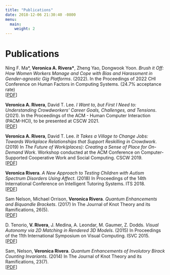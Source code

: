 ```yaml
---
title: "Publications"
date: 2018-12-06 21:30:40 -0800
menu:
  main:
    weight: 2
---
```



# Publications

<!--### Journal Publications-->
Ning F. Ma\*, **Veronica A. Rivera\***, Zheng Yao, Dongwook Yoon. *Brush it Off: How Women Workers Manage and Cope with Bias and Harassment in Gender-agnostic Gig Platforms*. (2022). In the Proceedings of 2022 CHI Conference on Human Factors in Computing Systems. (24.7% acceptance rate)  
\[[PDF][CHI22]\]

**Veronica A. Rivera**, David T. Lee. *I Want to, but First I Need to: Understanding Crowdworkers' Career Goals, Challenges, and Tensions*. (2021). In the Proceedings of the ACM - Human Computer Interaction (PACM-HCI), to be presented at CSCW 2021.  
\[[PDF][cscw21]\]

**Veronica A. Rivera**, David T. Lee. *It Takes a Village to Change Jobs: Towards Workplace Relationships that Support Reskilling in Crowdwork*. (2019) In *The Future of Work(places): Creating a Sense of Place for On-Demand Work*. Workshop conducted at the ACM Conference on Computer-Supported Cooperative Work and Social Computing. CSCW 2019.  
\[[PDF][cscw19]\]

**Veronica Rivera**. *A New Approach to Testing Children with Autism Spectrum Disorders Using Affect*. (2018) In Proceedings of the 14th International Conference on Intelligent Tutoring Systems. ITS 2018.  
\[[PDF][its18]\]

Sam Nelson, Michael Orrison, **Veronica Rivera**. *Quantum Enhancements and Biquandle Brackets*. (2017) In The Journal of Knot Theory and its Ramifications, 26(5).  
\[[PDF][biquandle]\]

D. Tenorio, **V. Rivera**, J. Medina, A. Leondar, M. Gaumer, Z. Dodds. *Visual Autonomy via 2D Matching in Rendered 3D Models*. (2015) In Proceedings of the 11th International Symposium on Visual Computing. ISVC 2015.  
\[[PDF][isvc15]\]

Sam, Nelson, **Veronica Rivera**. *Quantum Enhancements of Involutory Birack Counting Invariants*. (2014) In The Journal of Knot Theory and its Ramifications, 23(7).  
\[[PDF][invariants]\]

<!--### Conference Publications-->


<!--### Workshop and Consortia Papers -->


[cscw21]: /docs/CSCW_2021_Camera_Ready.pdf
[biquandle]: /docs/biquandle-brackets.pdf
[invariants]: /docs/counting-invariants.pdf
[cscw19]: /docs/cscw19-workshop.pdf
[its18]: /docs/its-dc.pdf
[isvc15]: /docs/visual-autonomy.pdf
[CHI22]: /docs/CHI2022_final.pdf
